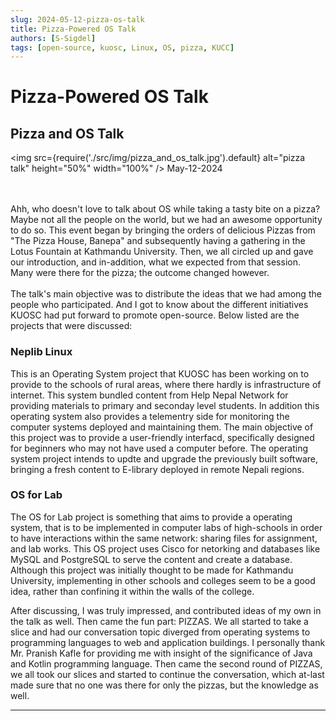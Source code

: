 ```yaml
---
slug: 2024-05-12-pizza-os-talk
title: Pizza-Powered OS Talk 
authors: [S-Sigdel]
tags: [open-source, kuosc, Linux, OS, pizza, KUCC]
---
```



# Pizza-Powered OS Talk

## Pizza and OS Talk
<img
src={require('./src/img/pizza_and_os_talk.jpg').default}
alt="pizza talk"
height="50%" 
width="100%"
/>
May-12-2024

<br/>
<br/>
Ahh, who doesn't love to talk about OS while taking a tasty bite on a pizza? Maybe not all the people on the world, but we had an awesome opportunity to do so. This event began by bringing the orders of delicious Pizzas from "The Pizza House, Banepa" and subsequently having a gathering in the Lotus Fountain at Kathmandu University. Then, we all circled up and gave our introduction, and in-addition, what we expected from that session. Many were there for the pizza; the outcome changed however. 

<br/>
<br/>
The talk's main objective was to distribute the ideas that we had among the people who participated. And I got to know about the different initiatives KUOSC had put forward to promote open-source. Below listed are the projects that were discussed:

### Neplib Linux

This is an Operating System project that KUOSC has been working on to provide to the schools of rural areas, where there hardly is infrastructure of internet. This system bundled content from Help Nepal Network for providing materials to primary and seconday level students. In addition this operating system also provides a telementry side for monitoring the computer systems deployed and maintaining them. The main objective of this project was to provide a user-friendly interfacd, specifically designed for beginners who may not have used a computer before. The operating system project intends to updte and upgrade the previously built software, bringing a fresh content to E-library deployed in remote Nepali regions. 

### OS for Lab

The OS for Lab project is something that aims to provide a operating system, that is to be implemented in computer labs of high-schools in order to have interactions within the same network: sharing files for assignment, and lab works. This OS project uses Cisco for netorking and databases like MySQL and PostgreSQL to serve the content and create a database. Although this project was initially thought to be made for Kathmandu University, implementing in other schools and colleges seem to be a good idea, rather than confining it within the walls of the college.  


After discussing, I was truly impressed, and contributed ideas of my own in the talk as well. Then came the fun part: PIZZAS. We all started to take a slice and had our conversation topic diverged from operating systems to programming languages to web and application buildings. I personally thank Mr. Pranish Kafle for providing me with insight of the significance of Java and Kotlin programming language. Then came the second round of PIZZAS, we all took our slices and started to continue the conversation, which at-last made sure that no one was there for only the pizzas, but the knowledge as well.
<hr/>

